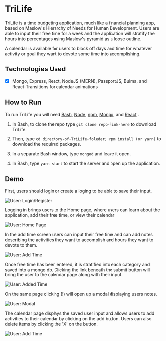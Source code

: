 # TriLife
TriLife is a time budgeting application, much like a financial planning app, based on Maslow's Hierarchy of Needs for Human Development. Users are able to input their free time for a week and the application will stratify the hours into percentages using Maslow's pyramid as a loose outline.

A calendar is available for users to block off days and time for whatever activity or goal they want to devote some time into accomplishing.

## Technologies Used
- [x] Mongo, Express, React, NodeJS (MERN), PassportJS, Bulma, and React-Transitions for calendar animations

## How to Run
To run TriLife you will need [Bash](https://git-scm.com/downloads/), [Node](https://nodejs.org/en/), [npm](https://www.npmjs.com/get-npm?utm_source=house&utm_medium=homepage&utm_campaign=free%20orgs&utm_term=Install%20npm), [Mongo](https://docs.mongodb.com/manual/installation/), and [React](https://reactjs.org/docs/getting-started.html) .

1. In Bash, to clone the repo type `git clone repo-link-here` to download TriLife.

2. Then, type `cd directory-of-TriLife-foleder; npm install (or yarn)` to download the required packages.

3. In a separate Bash window, type `mongod` and leave it open.

4. In Bash, type `yarn start` to start the server and open up the application.

## Demo

First, users should login or create a loging to be able to save their input.

![User: Login/Register](client/src/images/login.png)

Logging in brings users to the Home page, where users can learn about the application, add their free time, or view their calendar

![User: Home Page](./client/src/images/home.png)

In the add time screen users can input their free time and can add notes describing the activities they want to accomplish and hours they want to devote to them.

![User: Add Time](./client/src/images/addtime.png)

Once free time has been entered, it is stratified into each category and saved into a mongo db. Clicking the link beneath the submit button will bring the user to the calendar page along with their input.

![User: Added Time](./client/src/images/added.png)

On the same page clicking (!) will open up a modal displaying users notes.

![User: Modal](./client/src/images/added_modal.png)

The calendar page displays the saved user input and allows users to add activities to their calendar by clicking on the add button. Users can also delete items by clicking the 'X' on the button.

![User: Add Time](./client/src/images/calendar.png)
